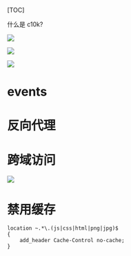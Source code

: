 [TOC]

什么是 c10k?

![](https://ws1.sinaimg.cn/large/006tKfTcly1fia39sk9wvj31fs0lmwgg.jpg)

![](https://ws3.sinaimg.cn/large/006tKfTcly1fia3db7oulj31fc0jeab8.jpg)

![](https://ws1.sinaimg.cn/large/006tKfTcly1fia3ht53hej315605u3yr.jpg)



# events





# 反向代理









# 跨域访问



![](https://ws3.sinaimg.cn/large/006tKfTcly1fia8etpahnj30zq0hy0tk.jpg)





# 禁用缓存

```shell
location ~.*\.(js|css|html|png|jpg)$
{
    add_header Cache-Control no-cache;
} 
```

